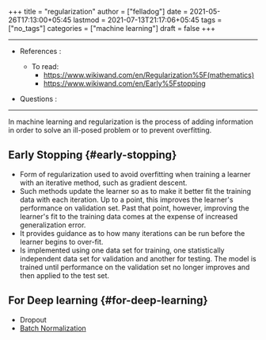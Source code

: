+++
title = "regularization"
author = ["felladog"]
date = 2021-05-26T17:13:00+05:45
lastmod = 2021-07-13T21:17:06+05:45
tags = ["no_tags"]
categories = ["machine learning"]
draft = false
+++

---

-   References :
    -   To read:
        -   <https://www.wikiwand.com/en/Regularization%5F(mathematics)>
        -   <https://www.wikiwand.com/en/Early%5Fstopping>

-   Questions :

---

In machine learning and regularization is the process of adding information in order to solve an ill-posed problem or to prevent overfitting.


## Early Stopping {#early-stopping}

-   Form of regularization used to avoid overfitting when training a learner with an iterative method, such as gradient descent.
-   Such methods update the learner so as to make it better fit the training data with each iteration. Up to a point, this improves the learner's performance on validation set. Past that point, however, improving the learner's fit to the training data comes at the expense of increased generalization error.
-   It provides guidance as to how many iterations can be run before the learner begins to over-fit.
-   Is implemented using one data set for training, one statistically independent data set for validation and another for testing. The model is trained until performance on the validation set no longer improves and then applied to the test set.


## For Deep learning {#for-deep-learning}

-   Dropout
-   [Batch Normalization](2021-03-06--02-21-33Z--batch_normalization.md)